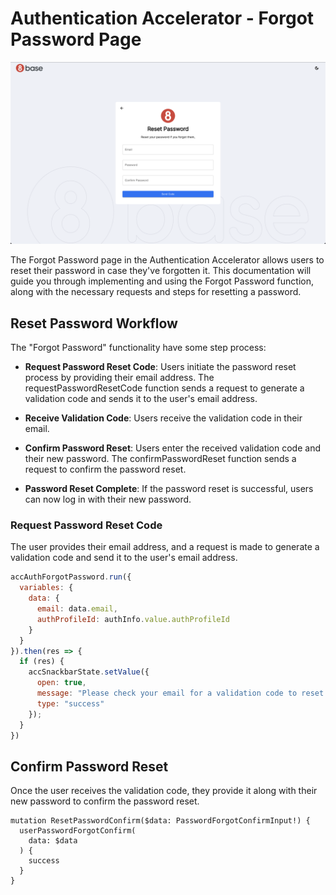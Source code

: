# Authentication Accelerator - Forgot Password Page

![Forgot Password Page](../assets/forgotPassword.png)

The Forgot Password page in the Authentication Accelerator allows users to reset their password in case they've forgotten it. This documentation will guide you through implementing and using the Forgot Password function, along with the necessary requests and steps for resetting a password.

## Reset Password Workflow

The "Forgot Password" functionality have some step process:

- **Request Password Reset Code**: Users initiate the password reset process by providing their email address. The requestPasswordResetCode function sends a request to generate a validation code and sends it to the user's email address.

- **Receive Validation Code**: Users receive the validation code in their email.

- **Confirm Password Reset**: Users enter the received validation code and their new password. The confirmPasswordReset function sends a request to confirm the password reset.

- **Password Reset Complete**: If the password reset is successful, users can now log in with their new password.


### Request Password Reset Code

The user provides their email address, and a request is made to generate a validation code and send it to the user's email address.

```javascript
accAuthForgotPassword.run({
  variables: {
    data: {
      email: data.email,
      authProfileId: authInfo.value.authProfileId
    }
  }
}).then(res => {
  if (res) {
    accSnackbarState.setValue({
      open: true,
      message: "Please check your email for a validation code to reset your password.",
      type: "success"
    });
  }
})
```

## Confirm Password Reset

Once the user receives the validation code, they provide it along with their new password to confirm the password reset.


```gql
mutation ResetPasswordConfirm($data: PasswordForgotConfirmInput!) {
  userPasswordForgotConfirm(
    data: $data
  ) {
    success
  }
}
```
